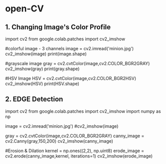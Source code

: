 # open-CV
## **1. Changing Image's Color Profile**
import cv2
from google.colab.patches import cv2_imshow

#colorful image - 3 channels
image = cv2.imread('minion.jpg')
cv2_imshow(image)
print(image.shape)

#grayscale image
gray = cv2.cvtColor(image,cv2.COLOR_BGR2GRAY)
cv2_imshow(gray)
print(gray.shape)

#HSV Image
HSV = cv2.cvtColor(image,cv2.COLOR_BGR2HSV)
cv2_imshow(HSV)
print(HSV.shape)
## **2. EDGE Detection**
import cv2
from google.colab.patches import cv2_imshow
import numpy as np

image = cv2.imread('minion.jpg')
#cv2_imshow(image)

gray = cv2.cvtColor(image,cv2.COLOR_BGR2GRAY)
canny_image = cv2.Canny(gray,150,200)
cv2_imshow(canny_image)

#Erosion & Dilation
kernel = np.ones((2,2), np.uint8)
erode_image = cv2.erode(canny_image,kernel, iterations=1)
cv2_imshow(erode_image)
